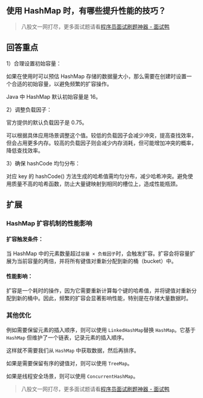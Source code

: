 ## 使用 HashMap 时，有哪些提升性能的技巧？
> 八股文一网打尽，更多面试题请看[程序员面试刷题神器 - 面试鸭](https://www.mianshiya.com/)

## 回答重点

1）合理设置初始容量：

如果在使用时可以预估 HashMap 存储的数据量大小，那么需要在创建时设置一个合适的初始容量，以避免频繁的扩容操作。

Java 中 HashMap 默认初始容量是 16。

2）调整负载因子：

官方提供的默认负载因子是 0.75。

可以根据具体应用场景调整这个值。较低的负载因子会减少冲突，提高查找效率，但会占用更多内存。较高的负载因子则会减少内存消耗，但可能增加冲突的概率，降低查找效率。

3）确保 hashCode 均匀分布：

对应 key 的 hashCode() 方法生成的哈希值需均匀分布，减少哈希冲突。避免使用质量不高的哈希函数，防止大量键映射到相同的槽位上，造成性能瓶颈。

## 扩展

### HashMap 扩容机制的性能影响

#### 扩容触发条件：

当 HashMap 中的元素数量超过`容量 × 负载因子`时，会触发扩容。扩容会将容量扩展为当前容量的两倍，并将所有键值对重新分配到新的桶（bucket）中。

#### 性能影响：

扩容是一个耗时的操作，因为它需要重新计算每个键的哈希值，并将键值对重新分配到新的桶中。因此，频繁的扩容会显著影响性能，特别是在存储大量数据时。


### 其他优化

例如需要保留元素的插入顺序，则可以使用 `LinkedHashMap`替换 `HashMap`。它基于 `HashMap` 但维护了一个链表，记录元素的插入顺序。

这样就不需要我们从 `HashMap` 中获取数据，然后再排序。

如果是需要保留有序的键值对，则可以使用 `TreeMap`。

如果是线程安全场景，则可以使用 `ConcurrentHashMap`。

> 八股文一网打尽，更多面试题请看[程序员面试刷题神器 - 面试鸭](https://www.mianshiya.com/)